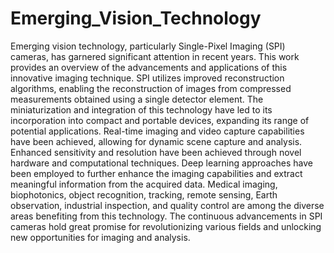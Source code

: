 # Emerging_Vision_Technology

Emerging vision technology, particularly Single-Pixel Imaging (SPI) cameras, has garnered significant attention in recent years. This work provides an overview of the advancements and 
applications of this innovative imaging technique. SPI utilizes improved reconstruction algorithms, enabling the reconstruction of images from compressed measurements obtained using a 
single detector element. The miniaturization and integration of this technology have led to its incorporation into compact and portable devices, expanding its range of potential applications. 
Real-time imaging and video capture capabilities have been achieved, allowing for dynamic scene capture and analysis. Enhanced sensitivity and resolution have been achieved through novel hardware 
and computational techniques. Deep learning approaches have been employed to further enhance the imaging capabilities and extract meaningful information from the acquired data. Medical imaging, 
biophotonics, object recognition, tracking, remote sensing, Earth observation, industrial inspection, and quality control are among the diverse areas benefiting from this technology. 
The continuous advancements in SPI cameras hold great promise for revolutionizing various fields and unlocking new opportunities for imaging and analysis.

